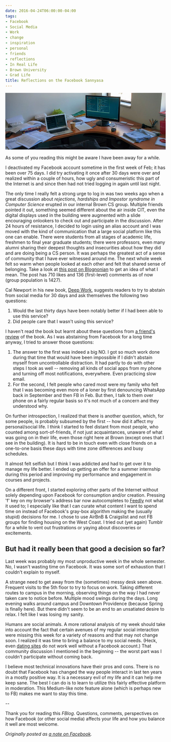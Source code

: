```yaml
---
date: 2016-04-24T06:00:00-04:00
tags:
- Facebook
- Social Media
- Work
- change
- inspiration
- personal
- friends
- reflections
- In Real Life
- Brown University
- Grad Life
title: Reflections on the Facebook Sannyasa
---
```


<img src="/images/169-desk.jpg" width="940" alt="My desk at CIT 359 while working on CS169 project" title="My desk at CIT 359 while working on CS169 project" />

As some of you reading this might be aware I have been away for a while.

I deactivated my Facebook account sometime in the first week of Feb; it has been over 75 days. I did try activating it once after 30 days were over and realized within a couple of hours, how ugly and consumeristic this part of the Internet is and since then had not tried logging in again until last night.

The only time I really felt a strong urge to log in was two weeks ago when a great discussion about _rejections, hardships and Impostor syndrome in Computer Science_ erupted in our internal Brown CS group. Multiple friends pointed it out, something seemed different about the air inside CIT, even the digital displays used in the building were augmented with a slide encouraging onlookers to check out and participate in the discussion. After 24 hours of resistance, I decided to login using an alias account and I was moved with the kind of communication that a large social platform like this one can enable. There were students from all stages of academic life, freshmen to final year graduate students; there were professors, even many alumni sharing their deepest thoughts and insecurities about how they did and are doing being a CS person. It was perhaps the greatest act of a sense of community that I have ever witnessed around me. The next whole week felt so warm when people looked at each other and felt that shared sense of belonging. Take a look at [this post on Blognonian](http://blognonian.com/2016/04/11/rejectedbrown/) to get an idea of what I mean. The post has 710 likes and 136 (first-level) comments as of now (group population is 1427).

Cal Newport in his new book, [Deep Work](http://calnewport.com/books/deep-work/), suggests readers to try to abstain from social media for 30 days and ask themselves the following two questions:

1.  Would the last thirty days have been notably better if I had been able to use this service?
2.  Did people care that I wasn't using this service?

I haven't read the book but learnt about these questions from [a friend's review](https://rkrishnan.org/posts/2016-04-17-deep-work.html) of the book. As I was abstaining from Facebook for a long time anyway, I tried to answer those questions:

1.  The answer to the first was indeed a big NO. I got so much work done during that time that would have been impossible if I didn't abstain myself from uncontrollable distraction. It had partly to do with other steps I took as well -- removing all kinds of social apps from my phone and turning off most notifications, everywhere. Even practicing slow email.
2.  For the second, I felt people who cared most were my family who felt that I was becoming even more of a loner by first denouncing WhatsApp back in September and then FB in Feb. But then, I talk to them over phone on a fairly regular basis so it's not much of a concern and they understood why.

On further introspection, I realized that there is another question, which, for some people, is probably subsumed by the first -- how did it affect my personal/social life. I think I started to feel distant from most people, who counted among sort-of-friends, if not just acquaintances, unaware of what was going on in their life, even those right here at Brown (except ones that I see in the building). It is hard to be in touch even with close friends on a one-to-one basis these days with time zone differences and busy schedules.

It almost felt selfish but I think I was addicted and had to get over it to manage my life better. I ended up getting an offer for a summer internship during this period and improving my performance and engagement in courses and projects.

On a different front, I started exploring other parts of the Internet without solely depending upon Facebook for consumption and/or creation. Pressing 'f' key on my browser's address bar now autocompletes to [Feedly](https://feedly.com) not what it used to; I especially like that I can curate what content I want to spend time on instead of Facebook's gray-box algorithm making the (usually stupid) decisions for me. I chose to use AirBnB & Craigslist and not FB groups for finding housing on the West Coast. I tried out (yet again) Tumblr for a while to vent out frustrations or yaying about discoveries or excitements.

## But had it really been that good a decision so far?

Last week was probably my most unproductive week in the whole semester. No, I wasn't wasting time on Facebook. It was some sort of exhaustion that I couldn't explain to myself.

A strange need to get away from the (sometimes) messy desk seen above. Frequent visits to the 5th floor to try to focus on work. Taking different routes to campus in the morning, observing things on the way I had never taken care to notice before. Multiple mood swings during the days. Long evening walks around campus and Downtown Providence (because Spring is finally here). But there didn't seem to be an end to an unsatiated desire to relax. I felt like I was losing my sanity.

Humans are social animals. A more rational analysis of my week should take into account the fact that certain avenues of my regular social interaction were missing this week for a variety of reasons and that may not change soon. I realized it was time to bring a balance to my social needs. (Heck, even [dating sites](http://programmers.life/2011/08/04/moments-of-a-programmers-life/) do not work well without a Facebook account.) That community discussion I mentioned in the beginning -- the worst part was I couldn't participate without coming back.

I believe most technical innovations have their pros and cons. There is no doubt that Facebook has changed the way people interact in last ten years in a mostly positive way. It is a necessary evil of my life and it can help me keep sane. The best I can do is to learn to utilize this fairly effective platform in moderation. This Medium-like note feature alone (which is perhaps new to FB) makes me want to stay this time.

--

Thank you for reading this _FBlog_. Questions, comments, perspectives on how Facebook (or other social media) affects your life and how you balance it well are most welcome.

_Originally posted as [a note on Facebook](https://www.facebook.com/notes/kartik-singhal/reflections-on-the-facebook-sannyasa/10209959423289342)._
